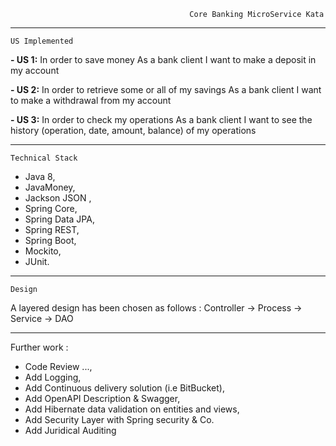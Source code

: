                                             Core Banking MicroService Kata
                                            
-----------------------------------------------------------------------------------------------------
    US Implemented

**- US 1:** In order to save money
As a bank client
I want to make a deposit in my account

**- US 2:** In order to retrieve some or all of my savings
As a bank client
I want to make a withdrawal from my account

**- US 3:** In order to check my operations
As a bank client
I want to see the history (operation, date, amount, balance) of my operations


------------------------------------------------------------------------------------------------------------
    Technical Stack
- Java 8,
- JavaMoney,
- Jackson JSON ,
- Spring Core,
- Spring Data JPA,
- Spring REST,
- Spring Boot,
- Mockito,
- JUnit.
------------------------------------------------------------------------------------------------------------
    Design
    
A layered design has been chosen as follows : Controller -> Process -> Service -> DAO
     
---------------------------------------------------------------------------

Further work :
 - Code Review ...,
 - Add Logging,
 - Add Continuous delivery solution (i.e BitBucket),
 - Add OpenAPI Description & Swagger,
 - Add Hibernate data validation on entities and views,
 - Add Security Layer with Spring security & Co.
 - Add Juridical Auditing